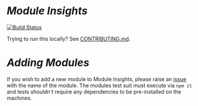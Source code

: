 # *Module Insights*

[![Build Status](https://travis-ci.org/CloudNativeJS/module-insights.svg?branch=master)](https://travis-ci.org/CloudNativeJS/module-insights)

Trying to run this locally? See [CONTRIBUTING.md](./CONTRIBUTING.md).

# *Adding Modules*

If you wish to add a new module to Module Insights, please raise an [issue](https://github.com/CloudNativeJS/module-insights/issues/new) with the name of the module. The modules test suit must execute via `npm it` and tests _shouldn't_ require any dependencies to be pre-installed on the machines. 